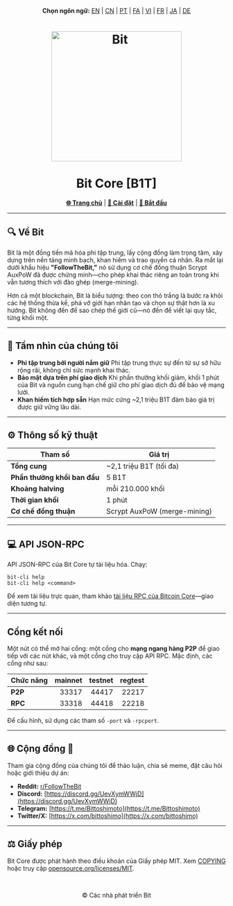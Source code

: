 <p align="center">
  <strong>Chọn ngôn ngữ:</strong>
  <a href="README.md">EN</a> |
  <a href="README_zh-CN.md">CN</a> |
  <a href="README_pt.md">PT</a> |
  <a href="README_fa.md">FA</a> |
  <a href="README_vi.md">VI</a> |
  <a href="README_fr.md">FR</a> |
  <a href="README_ja.md">JA</a> |
  <a href="README_de.md">DE</a>
</p>

<h1 align="center">
  <img src="https://b1tcore.org/bit-logo.png" alt="Bit" width="300" />
  <br /><br />
  Bit Core [B1T]
</h1>

<p align="center">
  <a href="https://b1tcore.org"><strong>🌐 Trang chủ</strong></a> |
  <a href="INSTALL.md"><strong>🚀 Cài đặt</strong></a> |
  <a href="doc/getting-started.md"><strong>📖 Bắt đầu</strong></a>
</p>

---

## 🔍 Về Bit

Bit là một đồng tiền mã hóa phi tập trung, lấy cộng đồng làm trọng tâm, xây dựng trên nền tảng minh bạch, khan hiếm và trao quyền cá nhân. Ra mắt lại dưới khẩu hiệu **"FollowTheBit,"** nó sử dụng cơ chế đồng thuận Scrypt AuxPoW đã được chứng minh—cho phép khai thác riêng an toàn trong khi vẫn tương thích với đào ghép (merge-mining).

Hơn cả một blockchain, Bit là biểu tượng: theo con thỏ trắng là bước ra khỏi các hệ thống thừa kế, phá vỡ giới hạn nhân tạo và chọn sự thật hơn là xu hướng. Bit không đến để sao chép thế giới cũ—nó đến để viết lại quy tắc, từng khối một.

---

## 🎯 Tầm nhìn của chúng tôi

* **Phi tập trung bởi người nắm giữ**
  Phi tập trung thực sự đến từ sự sở hữu rộng rãi, không chỉ sức mạnh khai thác.
* **Bảo mật dựa trên phí giao dịch**
  Khi phần thưởng khối giảm, khối 1 phút của Bit và nguồn cung hạn chế giữ cho phí giao dịch đủ để bảo vệ mạng lưới.
* **Khan hiếm tích hợp sẵn**
  Hạn mức cứng \~2,1 triệu B1T đảm bảo giá trị được giữ vững lâu dài.

---

## ⚙️ Thông số kỹ thuật

| Tham số                      | Giá trị                      |
| ---------------------------- | ---------------------------- |
| **Tổng cung**                | \~2,1 triệu B1T (tối đa)     |
| **Phần thưởng khối ban đầu** | 5 B1T                        |
| **Khoảng halving**           | mỗi 210.000 khối             |
| **Thời gian khối**           | 1 phút                       |
| **Cơ chế đồng thuận**        | Scrypt AuxPoW (merge-mining) |

---

## 💻 API JSON-RPC

API JSON-RPC của Bit Core tự tài liệu hóa. Chạy:

```
bit-cli help
bit-cli help <command>
```

Để xem tài liệu trực quan, tham khảo [tài liệu RPC của Bitcoin Core](https://developer.bitcoin.org/reference/rpc/)—giao diện tương tự.

---

## Cổng kết nối

Một nút có thể mở hai cổng: một cổng cho **mạng ngang hàng P2P** để giao tiếp với các nút khác, và một cổng cho truy cập API RPC. Mặc định, các cổng như sau:

| Chức năng | mainnet | testnet | regtest |
| :-------- | ------: | ------: | ------: |
| **P2P**   |   33317 |   44417 |   22217 |
| **RPC**   |   33318 |   44418 |   22218 |

Để cấu hình, sử dụng các tham số `-port` và `-rpcport`.

---

## 🌐 Cộng đồng 🐰

Tham gia cộng đồng của chúng tôi để thảo luận, chia sẻ meme, đặt câu hỏi hoặc giới thiệu dự án:

* **Reddit:** [r/FollowTheBit](https://www.reddit.com/r/FollowTheBit/)
* **Discord:** [https://discord.gg/UevXymWWjD](https://discord.gg/UevXymWWjD)
* **Telegram:** [https://t.me/Bittoshimoto](https://t.me/Bittoshimoto)
* **Twitter/X:** [https://x.com/bittoshimo](https://x.com/bittoshimo)

---

## ⚖️ Giấy phép

Bit Core được phát hành theo điều khoản của Giấy phép MIT.
Xem [COPYING](COPYING) hoặc truy cập [opensource.org/licenses/MIT](https://opensource.org/licenses/MIT).

<br />
<p align="center">
  &copy; Các nhà phát triển Bit
</p>
